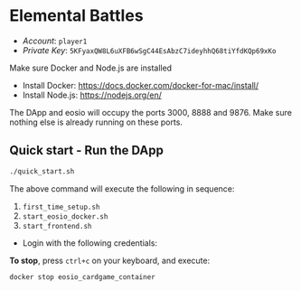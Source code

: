 # Elemental Battles

- *Account*: `player1`
- *Private Key*: `5KFyaxQW8L6uXFB6wSgC44EsAbzC7ideyhhQ68tiYfdKQp69xKo`


Make sure Docker and Node.js are installed

* Install Docker: https://docs.docker.com/docker-for-mac/install/
* Install Node.js: https://nodejs.org/en/

The DApp and eosio will occupy the ports 3000, 8888 and 9876. Make sure nothing else is already running on these ports.


## Quick start - Run the DApp

```sh
./quick_start.sh
```

The above command will execute the following in sequence:

1. `first_time_setup.sh`
2. `start_eosio_docker.sh`
3. `start_frontend.sh`

- Login with the following credentials:

**To stop**, press `ctrl+c` on your keyboard, and execute:
```sh
docker stop eosio_cardgame_container
```
